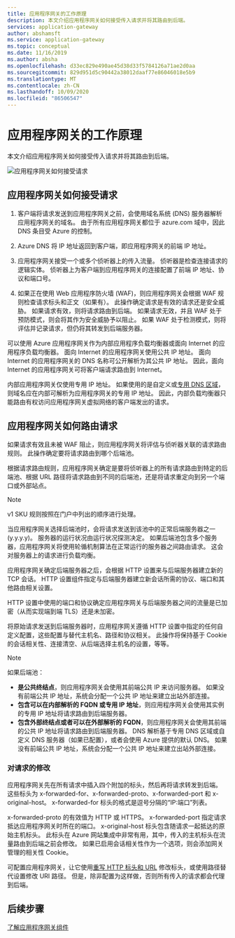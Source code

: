```yaml
---
title: 应用程序网关的工作原理
description: 本文介绍应用程序网关如何接受传入请求并将其路由到后端。
services: application-gateway
author: abshamsft
ms.service: application-gateway
ms.topic: conceptual
ms.date: 11/16/2019
ms.author: absha
ms.openlocfilehash: d33ec829e490ae45d38d33f5784126a71ae2d0aa
ms.sourcegitcommit: 829d951d5c90442a38012daaf77e86046018e5b9
ms.translationtype: MT
ms.contentlocale: zh-CN
ms.lasthandoff: 10/09/2020
ms.locfileid: "86506547"
---
```

# <a name="how-an-application-gateway-works"></a>应用程序网关的工作原理

本文介绍应用程序网关如何接受传入请求并将其路由到后端。

![应用程序网关如何接受请求](./media/how-application-gateway-works/how-application-gateway-works.png)

## <a name="how-an-application-gateway-accepts-a-request"></a>应用程序网关如何接受请求

1. 客户端将请求发送到应用程序网关之前，会使用域名系统 (DNS) 服务器解析应用程序网关的域名。 由于所有应用程序网关都位于 azure.com 域中，因此 DNS 条目受 Azure 的控制。

2. Azure DNS 将 IP 地址返回到客户端，即应用程序网关的前端 IP 地址。

3. 应用程序网关接受一个或多个侦听器上的传入流量。 侦听器是检查连接请求的逻辑实体。 侦听器上为客户端到应用程序网关的连接配置了前端 IP 地址、协议和端口号。

4. 如果正在使用 Web 应用程序防火墙 (WAF)，则应用程序网关会根据 WAF 规则检查请求标头和正文（如果有）。 此操作确定请求是有效的请求还是安全威胁。 如果请求有效，则将请求路由到后端。 如果请求无效，并且 WAF 处于预防模式，则会将其作为安全威胁予以阻止。 如果 WAF 处于检测模式，则将评估并记录请求，但仍将其转发到后端服务器。

可以使用 Azure 应用程序网关作为内部应用程序负载均衡器或面向 Internet 的应用程序负载均衡器。 面向 Internet 的应用程序网关使用公共 IP 地址。 面向 Internet 的应用程序网关的 DNS 名称可公开解析为其公共 IP 地址。 因此，面向 Internet 的应用程序网关可将客户端请求路由到 Internet。

内部应用程序网关仅使用专用 IP 地址。 如果使用的是自定义或[专用 DNS 区域](https://docs.microsoft.com/azure/dns/private-dns-overview)，则域名应在内部可解析为应用程序网关的专用 IP 地址。 因此，内部负载均衡器只能路由有权访问应用程序网关虚拟网络的客户端发出的请求。

## <a name="how-an-application-gateway-routes-a-request"></a>应用程序网关如何路由请求

如果请求有效且未被 WAF 阻止，则应用程序网关将评估与侦听器关联的请求路由规则。 此操作确定要将请求路由到哪个后端池。

根据请求路由规则，应用程序网关确定是要将侦听器上的所有请求路由到特定的后端池、根据 URL 路径将请求路由到不同的后端池，还是将请求重定向到另一个端口或外部站点。
>[!NOTE]
>v1 SKU 规则按照在门户中列出的顺序进行处理。 

当应用程序网关选择后端池时，会将请求发送到该池中的正常后端服务器之一 (y.y.y.y)。 服务器的运行状况由运行状况探测决定。 如果后端池包含多个服务器，应用程序网关将使用轮循机制算法在正常运行的服务器之间路由请求。 这会对服务器上的请求进行负载均衡。

应用程序网关确定后端服务器之后，会根据 HTTP 设置来与后端服务器建立新的 TCP 会话。 HTTP 设置组件指定与后端服务器建立新会话所需的协议、端口和其他路由相关设置。

HTTP 设置中使用的端口和协议确定应用程序网关与后端服务器之间的流量是已加密（从而实现端到端 TLS）还是未加密。

将原始请求发送到后端服务器时，应用程序网关遵循 HTTP 设置中指定的任何自定义配置，这些配置与替代主机名、路径和协议相关。 此操作将保持基于 Cookie 的会话相关性、连接清空、从后端选择主机名的设置，等等。

 >[!NOTE]
>如果后端池：
> - **是公共终结点**，则应用程序网关会使用其前端公共 IP 来访问服务器。 如果没有前端公共 IP 地址，系统会分配一个公共 IP 地址来建立出站外部连接。
> - **包含可以在内部解析的 FQDN 或专用 IP 地址**，则应用程序网关会使用其实例的专用 IP 地址将请求路由到后端服务器。
> - **包含外部终结点或者可以在外部解析的 FQDN**，则应用程序网关会使用其前端的公共 IP 地址将请求路由到后端服务器。 DNS 解析基于专用 DNS 区域或自定义 DNS 服务器（如果已配置），或者会使用 Azure 提供的默认 DNS。 如果没有前端公共 IP 地址，系统会分配一个公共 IP 地址来建立出站外部连接。

### <a name="modifications-to-the-request"></a>对请求的修改

应用程序网关先在所有请求中插入四个附加的标头，然后再将请求转发到后端。 这些标头为 x-forwarded-for、x-forwarded-proto、x-forwarded-port 和 x-original-host。 x-forwarded-for 标头的格式是逗号分隔的“IP:端口”列表。

x-forwarded-proto 的有效值为 HTTP 或 HTTPS。 x-forwarded-port 指定请求抵达应用程序网关时所在的端口。 x-original-host 标头包含随请求一起抵达的原始主机标头。 此标头在 Azure 网站集成中非常有用，其中，传入的主机标头在流量路由到后端之前会修改。 如果已启用会话相关性作为一个选项，则会添加网关管理的相关性 Cookie。

可配置应用程序网关，让它使用[重写 HTTP 标头和 URL](rewrite-http-headers-url.md) 修改标头，或使用路径替代设置修改 URI 路径。 但是，除非配置为这样做，否则所有传入的请求都会代理到后端。

## <a name="next-steps"></a>后续步骤

[了解应用程序网关组件](application-gateway-components.md)
